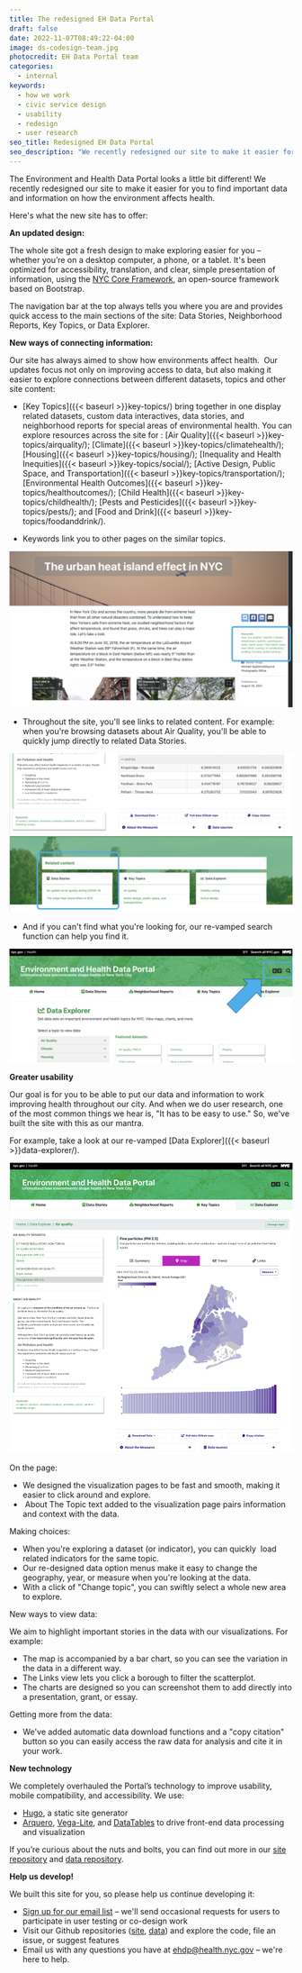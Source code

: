 ```yaml
---
title: The redesigned EH Data Portal
draft: false
date: 2022-11-07T08:49:22-04:00
image: ds-codesign-team.jpg
photocredit: EH Data Portal team
categories:
  - internal
keywords:
  - how we work
  - civic service design
  - usability
  - redesign
  - user research
seo_title: Redesigned EH Data Portal
seo_description: "We recently redesigned our site to make it easier for you to find important data and information on how the environment affects health."
---
```


The Environment and Health Data Portal looks a little bit different\! We recently redesigned our site to make it easier for you to find important data and information on how the environment affects health.&nbsp;&nbsp;

Here's what the new site has to offer:&nbsp;

**An updated design:**

The whole site got a fresh design to make exploring easier for you – whether you’re on a desktop computer, a phone, or a tablet. It's been optimized for accessibility, translation, and clear, simple presentation of information, using the [NYC Core Framework](https://www1.nyc.gov/assets/oti/html/nyc-core-framework/index.html), an open-source framework based on Bootstrap.&nbsp;&nbsp;

The navigation bar at the top always tells you where you are and provides quick access to the main sections of the site: Data Stories, Neighborhood Reports, Key Topics, or Data Explorer.&nbsp;&nbsp;

**New ways of connecting information:**

Our site has always aimed to show how environments affect health.&nbsp; Our updates focus not only on improving access to data, but also making it easier to explore connections between different datasets, topics and other site content:&nbsp;

* [Key Topics]({{< baseurl >}}key-topics/) bring together in one display related datasets, custom data interactives, data stories, and neighborhood reports for special areas of environmental health. You can explore resources across the site for : [Air Quality]({{< baseurl >}}key-topics/airquality/); [Climate]({{< baseurl >}}key-topics/climatehealth/); [Housing]({{< baseurl >}}key-topics/housing/); [Inequality and Health Inequities]({{< baseurl >}}key-topics/social/); [Active Design, Public Space, and Transportation]({{< baseurl >}}key-topics/transportation/); [Environmental Health Outcomes]({{< baseurl >}}key-topics/healthoutcomes/); [Child Health]({{< baseurl >}}key-topics/childhealth/); [Pests and Pesticides]({{< baseurl >}}key-topics/pests/); and [Food and Drink]({{< baseurl >}}key-topics/foodanddrink/).&nbsp;

- Keywords link you to other pages on the similar topics.&nbsp;

![](keywords-screenshot.png)

- Throughout the site, you'll see links to related content. For example: when you're browsing datasets about Air Quality, you'll be able to quickly jump directly to related Data Stories. &nbsp;

![](related-screenshot.png)

- And if you can't find what you're looking for, our re-vamped search function can help you find it.&nbsp;&nbsp;

![](search-screenshot.png)

**Greater usability**&nbsp;

Our goal is for you to be able to put our data and information to work improving health throughout our city. And when we do user research, one of the most common things we hear is, "It has to be easy to use." So, we've built the site with this as our mantra.&nbsp;

For example, take a look at our re-vamped [Data Explorer]({{< baseurl >}}data-explorer/). &nbsp;

![](data-explorer-screenshot.png)

On the page:&nbsp;

- We designed the visualization pages to be fast and smooth, making it easier to click around and explore.&nbsp;
- &nbsp;About The Topic text added to the visualization page pairs information and context with the data.&nbsp;

Making choices:&nbsp;

- When you're exploring a dataset (or indicator), you can quickly&nbsp; load related indicators for the same topic.&nbsp;
- Our re-designed data option menus make it easy to change the geography, year, or measure when you're looking at the data.&nbsp;
- With a click of "Change topic", you can swiftly select a whole new area to explore.&nbsp;

New ways to view data:&nbsp;

We aim to highlight important stories in the data with our visualizations. For example:&nbsp;

- The map is accompanied by a bar chart, so you can see the variation in the data in a different way.&nbsp;
- The Links view lets you click a borough to filter the scatterplot.&nbsp;
- The charts are designed so you can screenshot them to add directly into a presentation, grant, or essay.&nbsp;

Getting more from the data:&nbsp;

- We've added automatic data download functions and a "copy citation" button so you can easily access the raw data for analysis and cite it in your work.&nbsp;&nbsp;

**New technology**&nbsp;

We completely overhauled the Portal’s technology to improve usability, mobile compatibility, and accessibility. We use:

- [Hugo](https://gohugo.io/), a static site generator&nbsp;
- [Arquero](https://uwdata.github.io/arquero/), [Vega-Lite](https://vega.github.io/vega-lite/), and [DataTables](https://datatables.net/)&nbsp;to drive front-end data processing and visualization&nbsp;

If you’re curious about the nuts and bolts, you can find out more in our [site repository](https://github.com/nychealth/EH-dataportal) and [data repository](https://github.com/nychealth/EHDP-data).&nbsp;&nbsp;

**Help us develop\!**&nbsp;

We built this site for you, so please help us continue developing it:&nbsp;

- [Sign up for our email list](https://docs.google.com/forms/d/e/1FAIpQLSfUg3JE5ODNc6aqBPJwM8mZ80TYtK6ISw-OM7PBwKuoN3M--g/viewform?embedded=true)&nbsp;– we'll send occasional requests for users to participate in user testing or co-design work&nbsp;
- Visit our Github repositories ([site](https://github.com/nychealth/EH-dataportal), [data](https://github.com/nychealth/EHDP-data)) and explore the code, file an issue, or suggest features&nbsp;
- Email us with any questions you have at <a href="&#109;&#97;&#105;&#108;&#116;&#111;&#58;&#101;&#104;&#100;&#112;&#64;&#104;&#101;&#97;&#108;&#116;&#104;&#46;&#110;&#121;&#99;&#46;&#103;&#111;&#118;">&#101;&#104;&#100;&#112;&#64;&#104;&#101;&#97;&#108;&#116;&#104;&#46;&#110;&#121;&#99;&#46;&#103;&#111;&#118;</a> – we're here to help.&nbsp;&nbsp;

&nbsp;
